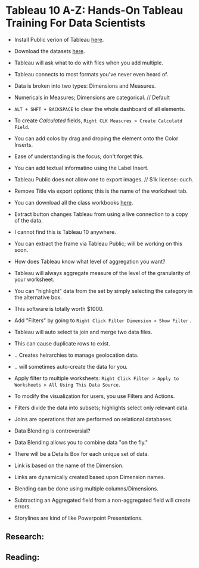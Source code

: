 # Tableau 10 A-Z: Hands-On Tableau Training For Data Scientists

- Install Public verion of Tableau [here](www.public.tableau.com).
- Download the datasets [here](https://www.superdatascience.com/tableau/).

- Tableau will ask what to do with files when you add multiple.
- Tableau connects to most formats you've never even heard of.
- Data is broken into two types: Dimensions and Measures.
- Numericals in Measures; Dimensions are categorical. // Default
- `ALT + SHFT + BACKSPACE` to clear the whole dashboard of all elements.
- To create *Calculated* fields, `Right CLK Measures > Create Calculatd Field`.

- You can add colos by drag and droping the element onto the Color Inserts.
- Ease of understanding is the focus; don't forget this.
- You can add textual informatino using the Label Insert.

- Tableau Public does not allow one to export images. // $1k license: ouch.
- Remove Title via export options; this is the name of the worksheet tab.

- You can download all the class workbooks [here](https://public.tableau.com/profile/kirill.eremenko).

- Extract button changes Tableau from using a live connection to a copy of the data.
- I cannot find this is Tableau 10 anywhere.

- You can extract the frame via Tableau Public; will be working on this soon.
- How does Tableau know what level of aggregation you want?
- Tableau will always aggregate measure of the level of the granularity of your worksheet.
- You can "highlight" data from the set by simply selecting the category in the alternative box.
- This software is totally worth $1000.
- Add "Filters" by going to `Right Click Filter Dimension > Show Filter` .

- Tableau will auto select ta join and merge two data files.
- This can cause duplicate rows to exist.
- .. Creates heirarchies to manage geolocation data.
- .. will sometimes auto-create the data for you.
- Apply filter to multiple worksheets: `Right Click Filter > Apply to Worksheets > All Using This Data Source`.

- To modify the visualization for users, you use Filters and Actions.
- Filters divide the data into subsets; highlights select only relevant data.

- Joins are operations that are performed on relational databases.
- Data Blending is controversial?
- Data Blending allows you to combine data "on the fly."
- There will be a Details Box for each unique set of data.
- Link is based on the name of the Dimension.
- Links are dynamically created based upon Dimension names.
- Blending can be done using multiple columns/Dimensions.
- Subtracting an Aggregated field from a non-aggregated field will create errors.

- Storylines are kind of like Powerpoint Presentations.





## Research:

## Reading:
